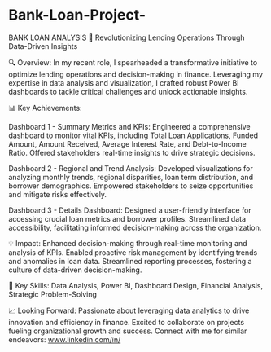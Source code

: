 # Bank-Loan-Project-

BANK LOAN ANALYSIS
🚀 Revolutionizing Lending Operations Through Data-Driven Insights

🔍 Overview: In my recent role, I spearheaded a transformative initiative to optimize lending operations and decision-making in finance. Leveraging my expertise in data analysis and visualization, I crafted robust Power BI dashboards to tackle critical challenges and unlock actionable insights.

📊 Key Achievements:

Dashboard 1 - Summary Metrics and KPIs: Engineered a comprehensive dashboard to monitor vital KPIs, including Total Loan Applications, Funded Amount, Amount Received, Average Interest Rate, and Debt-to-Income Ratio. Offered stakeholders real-time insights to drive strategic decisions.

Dashboard 2 - Regional and Trend Analysis: Developed visualizations for analyzing monthly trends, regional disparities, loan term distribution, and borrower demographics. Empowered stakeholders to seize opportunities and mitigate risks effectively.

Dashboard 3 - Details Dashboard: Designed a user-friendly interface for accessing crucial loan metrics and borrower profiles. Streamlined data accessibility, facilitating informed decision-making across the organization.

💡 Impact: Enhanced decision-making through real-time monitoring and analysis of KPIs. Enabled proactive risk management by identifying trends and anomalies in loan data. Streamlined reporting processes, fostering a culture of data-driven decision-making.

🔑 Key Skills: Data Analysis, Power BI, Dashboard Design, Financial Analysis, Strategic Problem-Solving

📈 Looking Forward: Passionate about leveraging data analytics to drive innovation and efficiency in finance. Excited to collaborate on projects fueling organizational growth and success. Connect with me for similar endeavors: www.linkedin.com/in/
